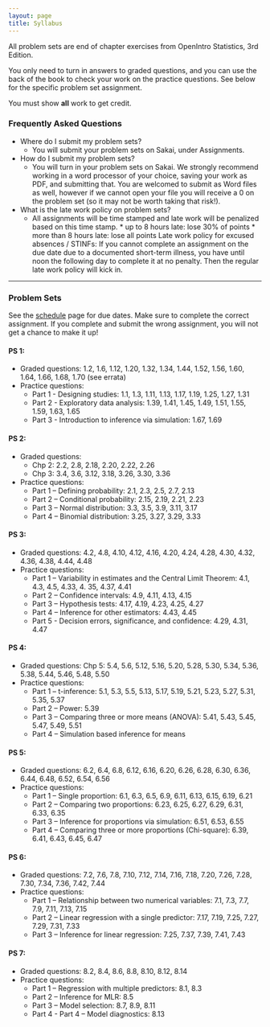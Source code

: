 ```yaml
---
layout: page
title: Syllabus
---
```


All problem sets are end of chapter exercises from OpenIntro Statistics, 3rd Edition.

You only need to turn in answers to graded questions, and you can use the back of the book to check your work on the practice questions. See below for the specific problem set assignment.

You must show **all** work to get credit.


### Frequently Asked Questions

* Where do I submit my problem sets?
  * You will submit your problem sets on Sakai, under Assignments.
* How do I submit my problem sets?
  * You will turn in your problem sets on Sakai. We strongly recommend working in a word processor of your choice, saving your work as PDF, and submitting that. You are welcomed to submit as Word files as well, however if we cannot open your file you will receive a 0 on the problem set (so it may not be worth taking that risk!).
* What is the late work policy on problem sets?
  * All assignments will be time stamped and late work will be penalized based on this time stamp. * up to 8 hours late: lose 30% of points * more than 8 hours late: lose all points Late work policy for excused absences / STINFs: If you cannot complete an assignment on the due date due to a documented short-term illness, you have until noon the following day to complete it at no penalty. Then the regular late work policy will kick in.
  
* * *

### Problem Sets

See the [schedule](/schedule/) page for due dates. Make sure to complete the correct assignment. If you complete and submit the wrong assignment, you will not get a chance to make it up!

#### PS 1:

* Graded questions: 1.2, 1.6, 1.12, 1.20, 1.32, 1.34, 1.44, 1.52, 1.56, 1.60, 1.64, 1.66, 1.68, 1.70 (see errata)
* Practice questions:
  * Part 1 - Designing studies: 1.1, 1.3, 1.11, 1.13, 1.17, 1.19, 1.25, 1.27, 1.31
  * Part 2 - Exploratory data analysis: 1.39, 1.41, 1.45, 1.49, 1.51, 1.55, 1.59, 1.63, 1.65
  * Part 3 - Introduction to inference via simulation: 1.67, 1.69
  

#### PS 2:

* Graded questions: 
  * Chp 2: 2.2, 2.8, 2.18, 2.20, 2.22, 2.26
  * Chp 3: 3.4, 3.6, 3.12, 3.18, 3.26, 3.30, 3.36
* Practice questions:
  * Part 1 – Defining probability: 2.1, 2.3, 2.5, 2.7, 2.13
  * Part 2 – Conditional probability: 2.15, 2.19, 2.21, 2.23
  * Part 3 – Normal distribution: 3.3, 3.5, 3.9, 3.11, 3.17
  * Part 4 – Binomial distribution: 3.25, 3.27, 3.29, 3.33

#### PS 3:

* Graded questions: 4.2, 4.8, 4.10, 4.12, 4.16, 4.20, 4.24, 4.28, 4.30, 4.32, 4.36, 4.38, 4.44, 4.48
* Practice questions:
  * Part 1 – Variability in estimates and the Central Limit Theorem: 4.1, 4.3, 4.5, 4.33, 4. 35, 4.37, 4.41
  * Part 2 – Confidence intervals: 4.9, 4.11, 4.13, 4.15
  * Part 3 – Hypothesis tests: 4.17, 4.19, 4.23, 4.25, 4.27
  * Part 4 – Inference for other estimators: 4.43, 4.45
  * Part 5 - Decision errors, significance, and confidence: 4.29, 4.31, 4.47

#### PS 4:

* Graded questions: Chp 5: 5.4, 5.6, 5.12, 5.16, 5.20, 5.28, 5.30, 5.34, 5.36, 5.38, 5.44, 5.46, 5.48, 5.50
* Practice questions:
  * Part 1 – t-inference: 5.1, 5.3, 5.5, 5.13, 5.17, 5.19, 5.21, 5.23, 5.27, 5.31, 5.35, 5.37
  * Part 2 – Power: 5.39
  * Part 3 – Comparing three or more means (ANOVA): 5.41, 5.43, 5.45, 5.47, 5.49, 5.51
  * Part 4 – Simulation based inference for means

#### PS 5:

* Graded questions: 6.2, 6.4, 6.8, 6.12, 6.16, 6.20, 6.26, 6.28, 6.30, 6.36, 6.44, 6.48, 6.52, 6.54, 6.56
* Practice questions:
  * Part 1 – Single proportion: 6.1, 6.3, 6.5, 6.9, 6.11, 6.13, 6.15, 6.19, 6.21
  * Part 2 – Comparing two proportions: 6.23, 6.25, 6.27, 6.29, 6.31, 6.33, 6.35
  * Part 3 – Inference for proportions via simulation: 6.51, 6.53, 6.55
  * Part 4 – Comparing three or more proportions (Chi-square): 6.39, 6.41, 6.43, 6.45, 6.47

#### PS 6:

* Graded questions: 7.2, 7.6, 7.8, 7.10, 7.12, 7.14, 7.16, 7.18, 7.20, 7.26, 7.28, 7.30, 7.34, 7.36, 7.42, 7.44
* Practice questions:
  * Part 1 – Relationship between two numerical variables: 7.1, 7.3, 7.7, 7.9, 7.11, 7.13, 7.15
  * Part 2 – Linear regression with a single predictor: 7.17, 7.19, 7.25, 7.27, 7.29, 7.31, 7.33
  * Part 3 – Inference for linear regression: 7.25, 7.37, 7.39, 7.41, 7.43

#### PS 7:

* Graded questions: 8.2, 8.4, 8.6, 8.8, 8.10, 8.12, 8.14
* Practice questions:
  * Part 1 – Regression with multiple predictors: 8.1, 8.3
  * Part 2 – Inference for MLR: 8.5
  * Part 3 – Model selection: 8.7, 8.9, 8.11
  * Part 4 - Part 4 – Model diagnostics: 8.13

